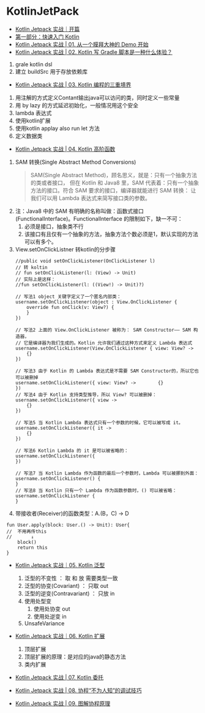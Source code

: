 # KotlinJetPack

* [Kotlin Jetpack 实战｜开篇](https://juejin.im/post/6844904191089999886)
* [第一部分：快速入门 Kotlin](https://juejin.im/post/6844904191098355719)
* [Kotlin Jetpack 实战 | 01. 从一个膜拜大神的 Demo 开始](https://juejin.im/post/6844904191232573447)
* [Kotlin Jetpack 实战 | 02. Kotlin 写 Gradle 脚本是一种什么体验？](https://juejin.im/post/6844904192336003079)
1. grale kotlin dsl
2. 建立 buildSrc 用于存放依赖库

* [Kotlin Jetpack 实战 | 03. Kotlin 编程的三重境界](https://juejin.im/post/6844904201437331470)
1. 用注解的方式定义Contant输出java可以访问的类，同时定义一些常量
2. 用 by lazy 的方式延迟初始化，一般情况用这个安全
3. lambda 表达式
4. 使用kotlin扩展
5. 使用kotlin applay  also run  let 方法
6. 定义数据类

* [Kotlin Jetpack 实战 | 04. Kotlin 高阶函数](https://juejin.im/post/6854573222457769991)
1. SAM 转换(Single Abstract Method Conversions)
    > SAM(Single Abstract Method)，顾名思义，就是：只有一个抽象方法的类或者接口，
    但在 Kotlin 和 Java8 里，SAM 代表着：只有一个抽象方法的接口。符合 SAM 要求的接口，编译器就能进行 SAM 转换：
    让我们可以用 Lambda 表达式来简写接口类的参数。
2. 注：Java8 中的 SAM 有明确的名称叫做：函数式接口(FunctionalInterface)。FunctionalInterface 的限制如下，缺一不可：
    1. 必须是接口，抽象类不行
    2. 该接口有且仅有一个抽象的方法，抽象方法个数必须是1，默认实现的方法可以有多个。
3. View.setOnClickListner 转kotlin的分步骤
    ```
    //public void setOnClickListener(OnClickListener l)
    // 转 koltin
    // fun setOnClickListener(l: (View) -> Unit)
    // 实际上是这样：
    //fun setOnClickListener(l: ((View!) -> Unit)?)

    // 写法1 object 关键字定义了一个匿名内部类：
    username.setOnClickListener(object : View.OnClickListener {
        override fun onClick(v: View?) {
        }
    })

    // 写法2 上面的 View.OnClickListener 被称为： SAM Constructor—— SAM 构造器，
    // 它是编译器为我们生成的。Kotlin 允许我们通过这种方式来定义 Lambda 表达式
    username.setOnClickListener(View.OnClickListener { view: View? ->
        {}
    })

    // 写法3 由于 Kotlin 的 Lambda 表达式是不需要 SAM Constructor的，所以它也可以被删掉
    username.setOnClickListener({ view: View? ->        {}
    })
    // 写法4 由于 Kotlin 支持类型推导，所以 View? 可以被删掉：
    username.setOnClickListener({ view ->
        {}
    })

    // 写法5 当 Kotlin Lambda 表达式只有一个参数的时候，它可以被写成 it。
    username.setOnClickListener({ it ->
        {}
    })

    // 写法6 Kotlin Lambda 的 it 是可以被省略的：
    username.setOnClickListener({
    })

    // 写法7 当 Kotlin Lambda 作为函数的最后一个参数时，Lambda 可以被挪到外面：
    username.setOnClickListener() {
    }
    // 写法8 当 Kotlin 只有一个 Lambda 作为函数参数时，() 可以被省略：
    username.setOnClickListener {
    }
    ```
4. 带接收者(Receiver)的函数类型：A.(B，C) -> D
```
fun User.apply(block: User.() -> Unit): User{
//  不用再传this
//       ↓
    block()
    return this
}

```

* [Kotlin Jetpack 实战｜05. Kotlin 泛型](https://juejin.cn/post/6856553487598256141)
    1. 泛型的不变性 ： 取 和 放 需要类型一致
    2. 泛型的协变(Covariant) ： 只取 out
    3. 泛型的逆变(Contravariant) ： 只放 in
    4. 使用处型变
        1. 使用处协变  out
        2. 使用处逆变  in
    5. UnsafeVariance

* [Kotlin Jetpack 实战｜06. Kotlin 扩展](https://juejin.cn/post/6857678090794237959)
    1. 顶层扩展
    2. 顶层扩展的原理：是对应的java的静态方法
    3. 类内扩展

* [Kotlin Jetpack 实战 | 07. Kotlin 委托](https://juejin.cn/post/6859172099680894989)

* [Kotlin Jetpack 实战 | 08. 协程“不为人知”的调试技巧](https://juejin.cn/post/6860647298926379021)

* [Kotlin Jetpack 实战 | 09. 图解协程原理](https://juejin.cn/post/6883652600462327821)